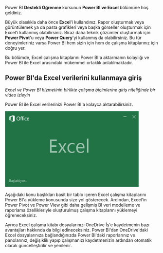 Power BI **Destekli Öğrenme** kursunun **Power BI ve Excel** bölümüne hoş geldiniz.

Büyük olasılıkla daha önce **Excel**'i kullandınız. Rapor oluşturmak veya görüntülemek ya da pasta grafikleri veya başka görseller oluşturmak için Excel'i kullanmış olabilirsiniz. Biraz daha teknik çözümler oluşturmak için **Power Pivot**'u veya **Power Query**'yi kullanmış da olabilirsiniz. Bu tür deneyimleriniz varsa Power BI hem sizin için hem de çalışma kitaplarınız için doğru yer.

Bu bölümde, Excel çalışma kitaplarını Power BI'a aktarmanın kolaylığı ve Power BI ile Excel arasındaki mükemmel ortaklık anlatılmaktadır.

## <a name="introduction-to-using-excel-data-in-power-bi"></a>Power BI'da Excel verilerini kullanmaya giriş
*Excel ve Power BI hizmetinin birlikte çalışma biçimlerine giriş niteliğinde bir video izleyin*

Power BI ile Excel verilerinizi Power BI'a kolayca aktarabilirsiniz.

![](media/5-1-intro-excel-data/5-1_1.png)

Aşağıdaki konu başlıkları basit bir tablo içeren Excel çalışma kitaplarını Power BI'a yükleme konusunda size yol gösterecek. Ardından, Excel'in Power Pivot ve Power View gibi daha gelişmiş BI veri modelleme ve raporlama özellikleriyle oluşturulmuş çalışma kitaplarını yüklemeyi öğreneceksiniz.

Ayrıca Excel çalışma kitabı dosyalarınızı OneDrive İş'e kaydetmenin bazı avantajları hakkında da bilgi edineceksiniz. Power BI'dan OneDrive'daki Excel dosyalarınıza bağlandığınızda Power BI'daki raporlarınız ve panolarınız, değişiklik yapıp çalışmanızı kaydetmenizin ardından otomatik olarak güncelleştirilir ve yenilenir.

